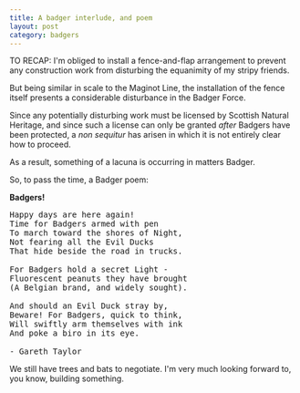 ```yaml
---
title: A badger interlude, and poem
layout: post
category: badgers
---
```


TO RECAP: I'm obliged to install a fence-and-flap arrangement to prevent any construction work from disturbing the equanimity of my stripy friends.

But being similar in scale to the Maginot Line, the installation of the fence itself presents a considerable disturbance in the Badger Force.

Since any potentially disturbing work must be licensed by Scottish Natural Heritage, and since such a license can only be granted _after_ Badgers have been protected, a _non sequitur_ has arisen in which it is not entirely clear how to proceed.

As a result, something of a lacuna is occurring in matters Badger.

So, to pass the time, a Badger poem:

**Badgers!**
<pre>Happy days are here again!
Time for Badgers armed with pen
To march toward the shores of Night,
Not fearing all the Evil Ducks
That hide beside the road in trucks.

For Badgers hold a secret Light -
Fluorescent peanuts they have brought
(A Belgian brand, and widely sought).

And should an Evil Duck stray by,
Beware! For Badgers, quick to think,
Will swiftly arm themselves with ink
And poke a biro in its eye.

- Gareth Taylor</pre>

We still have trees and bats to negotiate. I'm very much looking forward to, you know, building something.
